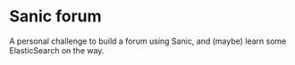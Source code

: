 # Sanic forum

A personal challenge to build a forum using Sanic, and (maybe) learn some ElasticSearch on the way.
